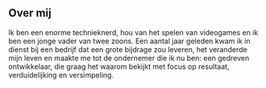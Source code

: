 ## Over mij
Ik ben een enorme technieknerd, hou van het spelen van videogames en ik ben een jonge vader van twee zoons. Een aantal jaar geleden kwam ik in dienst bij een bedrijf dat een grote bijdrage zou leveren, het veranderde mijn leven en maakte me tot de ondernemer die ik nu ben: een gedreven ontwikkelaar, die graag het waarom bekijkt met focus op resultaat, verduidelijking en versimpeling.